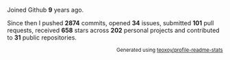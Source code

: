 Joined Github **9** years ago.

Since then I pushed **2874** commits, opened **34** issues, submitted **101** pull requests, received **658** stars across **202** personal projects and contributed to **31** public repositories.

<p align="right"><sub>Generated using <a href="https://github.com/marketplace/actions/profile-readme-stats">teoxoy/profile-readme-stats</a></sub></p>
